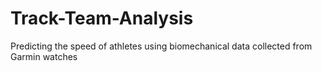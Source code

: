 # Track-Team-Analysis
Predicting the speed of athletes using biomechanical data collected from Garmin watches
